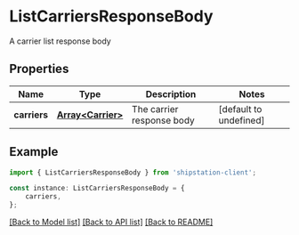 # ListCarriersResponseBody

A carrier list response body

## Properties

Name | Type | Description | Notes
------------ | ------------- | ------------- | -------------
**carriers** | [**Array&lt;Carrier&gt;**](Carrier.md) | The carrier response body | [default to undefined]

## Example

```typescript
import { ListCarriersResponseBody } from 'shipstation-client';

const instance: ListCarriersResponseBody = {
    carriers,
};
```

[[Back to Model list]](../README.md#documentation-for-models) [[Back to API list]](../README.md#documentation-for-api-endpoints) [[Back to README]](../README.md)
